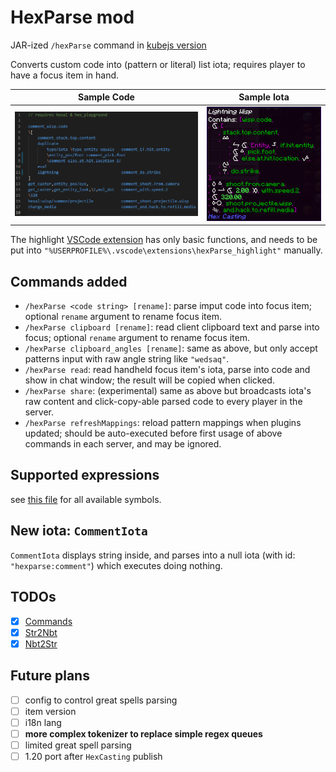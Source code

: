 # HexParse mod

JAR-ized `/hexParse` command
in [kubejs version](https://github.com/YukkuriC/hex_playground/blob/1.19/server_scripts/Parser.js)

Converts custom code into (pattern or literal) list iota; requires player to have a focus item in hand.

| Sample Code                           | Sample Iota                           |
|---------------------------------------|---------------------------------------|
| ![Sample Code](img/sample%20code.png) | ![Sample Iota](img/sample%20iota.png) |

The
highlight [VSCode extension](https://github.com/YukkuriC/hexParse_scripts/tree/main/.vscode/extensions/hexParse_highlight)
has only basic functions, and needs to be put into `"%USERPROFILE%\.vscode\extensions\hexParse_highlight"` manually.

## Commands added

- `/hexParse <code string> [rename]`: parse imput code into focus item; optional `rename` argument to rename focus item.
- `/hexParse clipboard [rename]`: read client clipboard text and parse into focus; optional `rename` argument to rename
  focus item.
- `/hexParse clipboard_angles [rename]`: same as above, but only accept patterns input with raw angle string like
  `"wedsaq"`.
- `/hexParse read`: read handheld focus item's iota, parse into code and show in chat window; the result will be copied
  when clicked.
- `/hexParse share`: (experimental) same as above but broadcasts iota's raw content and click-copy-able parsed code to
  every player in the server.
- `/hexParse refreshMappings`: reload pattern mappings when plugins updated; should be auto-executed before first usage
  of above commands in each server, and may be ignored.

## Supported expressions

see [this file](SYNTAX.md) for all available symbols.

## New iota: `CommentIota`

`CommentIota` displays string inside, and parses into a null iota (with id: `"hexparse:comment"`) which executes doing
nothing.

## TODOs

* [x] [Commands](common/src/main/java/io/yukkuric/hexparse/commands/TODO.md)
* [x] [Str2Nbt](common/src/main/java/io/yukkuric/hexparse/parsers/str2nbt/TODO.md)
* [x] [Nbt2Str](common/src/main/java/io/yukkuric/hexparse/parsers/nbt2str/TODO.md)

## Future plans

* [ ] config to control great spells parsing
* [ ] item version
* [ ] i18n lang
* [ ] **more complex tokenizer to replace simple regex queues**
* [ ] limited great spell parsing
* [ ] 1.20 port after `HexCasting` publish
